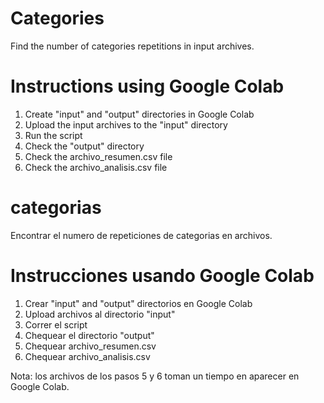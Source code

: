 # Categories
Find the number of categories repetitions in input archives.

# Instructions using Google Colab
1. Create "input" and "output" directories in Google Colab
2. Upload the input archives to the "input" directory
3. Run the script
4. Check the "output" directory
5. Check the archivo_resumen.csv file
6. Check the archivo_analisis.csv file

# categorias
Encontrar el numero de repeticiones de categorias en archivos.

# Instrucciones usando Google Colab
1. Crear "input" and "output" directorios en Google Colab 
2. Upload archivos al directorio "input"
3. Correr el script
4. Chequear el directorio "output"
5. Chequear archivo_resumen.csv
6. Chequear archivo_analisis.csv

Nota: los archivos de los pasos 5 y 6 toman un tiempo en aparecer en Google Colab.

